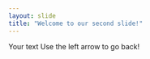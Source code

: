 ```yaml
---
layout: slide
title: "Welcome to our second slide!"
---
```

Your text
Use the left arrow to go back!​
